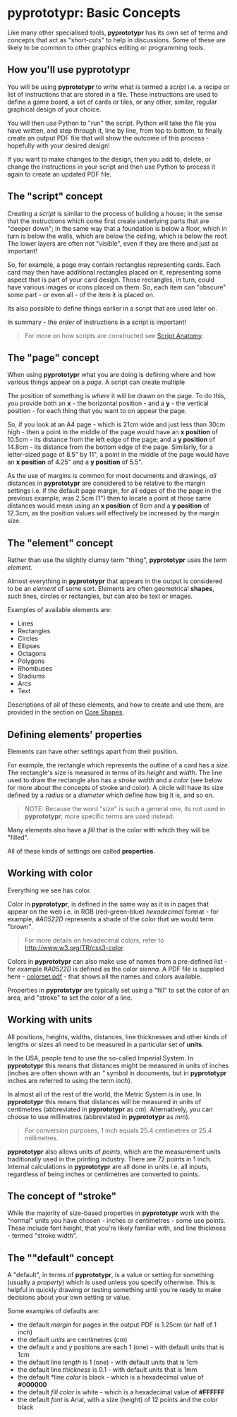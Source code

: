 # pyprototypr: Basic Concepts

Like many other specialised tools, **pyprototypr** has its own set of terms
and concepts that act as "short-cuts" to help in discussions. Some of these are
likely to be common to other graphics editing or programming tools.


## How you'll use **pyprototypr**

You will be using **pyprototypr** to write what is termed a *script*
i.e. a recipe or list of instructions that are stored in a file. These
instructions are used to define a game board, a set of cards or tiles, or any
other, similar, regular graphical design of your choice.

You will then use Python to "run" the script. Python will take the file you have
written, and step through it, line by line, from top to bottom, to finally create
an output PDF file that will show the outcome of this process - hopefully with
your desired design!

If you want to make changes to the design, then you add to, delete, or change the
instructions in your script and then use Python to process it again to create an
updated PDF file.


## The "script" concept

Creating a *script* is similar to the process of building a house; in the sense
that the instructions which come first create underlying parts that are "deeper
down"; in the same way that a foundation is below a floor, which in turn is below
the walls, which are below the ceiling, which is below the roof. The lower
layers are often not "visible", even if they are there and just as important!

So, for example, a page may contain rectangles representing cards.  Each card may
then have additional rectangles placed on it, representing some aspect that is
part of your card design.  Those rectangles, in turn, could have various images
or icons placed on them. So, each item can "obscure" some part - or even all -
of the item it is placed on.

Its also possible to define things earlier in a script that are used later on.

In summary - the *order* of instructions in a script is important!

> For more on how scripts are constructed see [Script Anatomy](script_anatomy.md).


## The "page" concept

When using **pyprototypr** what you are doing is defining where and how various
things appear on a *page*.  A script can create multiple

The position of something is *where* it will be drawn on the page.  To do this,
you provide both an **x** - the horizontal position - and a **y** - the vertical
position - for each thing that you want to on appear the page.

So, if you look at an A4 page - which is 21cm wide and just less than 30cm high -
then a point in the middle of the page would have an **x position** of 10.5cm -
its distance from the left edge of the page; and a **y position** of 14.8cm -
its distance from the bottom edge of the page.  Similarly, for a letter-sized
page of 8.5" by 11", a point in the middle of the page would have an **x position**
of 4.25" and a **y position** of 5.5".

As the use of margins is common for most documents and drawings, *all* distances in
**pyprototypr** are considered to be relative to the margin settings i.e. if the
default page margin, for all edges of the the page in the previous example, was
2.5cm (1") then to locate a point at those same distances would mean using an
**x position** of 8cm and a **y position** of 12.3cm, as the position values will
effectively be increased by the margin size.


## The "element" concept

Rather than use the slightly clumsy term "thing", **pyprototypr**  uses the term
*element*.

Almost everything in **pyprototypr** that appears in the output is considered
to be an *element* of some sort.  Elements are often geometrical **shapes**, such
lines, circles or rectangles, but can also be text or images.

Examples of available elements are:

* Lines
* Rectangles
* Circles
* Ellipses
* Octagons
* Polygons
* Rhombuses
* Stadiums
* Arcs
* Text

Descriptions of all of these elements, and how to create and use them, are provided
in the section on [Core Shapes](core_shapes.md).


## Defining elements' properties

Elements can have other settings apart from their position.

For example, the rectangle which represents the outline of a card has a *size*.
The rectangle's size is measured in terms of its *height* and *width*.  The line
used to draw the rectangle also has a *stroke width* and a *color* (see below for
more about the concepts of stroke and color).  A circle will have its size defined
by a *radius* or a *diameter* which define how big it is, and so on.

> NOTE: Because the word "size" is such a general one, its not used in **pyprototypr**;
> more specific terms are used instead.

Many elements also have a *fill* that is the color with which they will be "filled".

All of these kinds of settings are called **properties**.


## Working with color

Everything we see has color.

Color in **pyprototypr**, is defined in the same way as it is in pages that appear
on the web i.e. in RGB (red-green-blue) *hexadecimal* format - for example,
*#A0522D* represents a shade of the color that we would term "brown".

> For more details on hexadecimal colors, refer to http://www.w3.org/TR/css3-color.

Colors in **pyprototypr** can also make use of names from a pre-defined list - for
example *#A0522D* is defined as the color *sienna*.  A PDF file is supplied here -
[colorset.pdf](../examples/colorset.pdf) - that shows all the names and colors available.

Properties in **pyprototypr** are typically set using a "fill" to set the color of an
area, and "stroke" to set the color of a line.


## Working with units

All positions, heights, widths, distances, line thicknesses and other kinds of
lengths or sizes all need to be measured in a particular set of **units**.

In the USA, people tend to use the so-called Imperial System. In
**pyprototypr** this means that distances might be measured in units of inches
(inches are often shown with an *"* symbol in documents, but in **pyprototypr** inches
are referred to using the term *inch*).

In almost all of the rest of the world, the Metric System is in use. In **pyprototypr**
this means that distances will be measured in units of centimetres (abbreviated in
**pyprototypr** as *cm*). Alternatively, you can choose to use millimetres
(abbreviated in **pyprototypr** as *mm*).

> For conversion purposes, 1 inch equals 25.4 centimetres or 25.4 millimetres.

**pyprototypr** also allows units of *points*, which are the measurement units
traditionally used in the printing industry.  There are 72 points in 1 inch. Internal
calculations in **pyprototypr** are all done in units i.e. all inputs, regardless of
being inches or centimetres are converted to points.


## The concept of "stroke"

While the majority of size-based properties in **pyprototypr** work with the "normal"
units you have chosen - inches or centimetres - some use points. These include font
height, that you're likely familiar with, and line thickness - termed "stroke width".


## The ""default" concept

A "default", in terms of **pyprototypr**, is a value or setting for something
(usually a *property*) which is used unless you specify otherwise.  This is helpful
in quickly drawing or testing something until you're ready to make decisions about
your own setting or value.

Some examples of defaults are:

* the default *margin* for pages in the output PDF is 1.25cm (or half of 1 inch)
* the default *units* are centimetres (*cm*)
* the default *x* and *y* positions are each 1 (one) - with default units that is 1cm
* the default line *length* is 1 (one) - with default units that is 1cm
* the default line *thickness* is 0.1 - with default units that is 1mm
* the default *line *color* is black  - which is a hexadecimal value of **#000000**
* the default *fill color* is white - which is a hexadecimal value of **#FFFFFF**
* the default *font* is Arial, with a size (height) of 12 points and the color black

